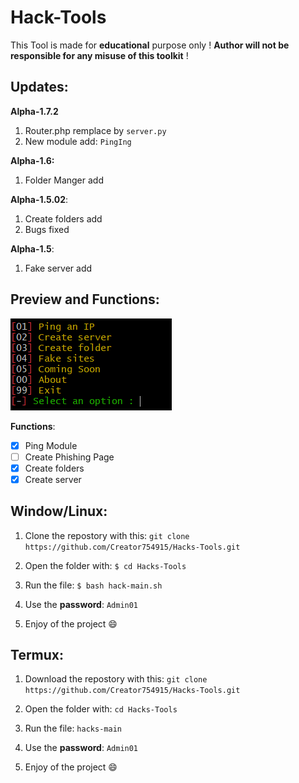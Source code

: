 # Hack-Tools

This Tool is made for **educational** purpose only !
**Author will not be responsible for any misuse of this toolkit** !

## Updates:

**Alpha-1.7.2**
  1) Router.php remplace by ```server.py```
  2) New module add: ```PingIng```

**Alpha-1.6:**
  1) Folder Manger add

**Alpha-1.5.02**:
  1) Create folders add
  2) Bugs fixed
 
**Alpha-1.5**:
  1) Fake server add

## Preview and Functions:

![Index.html preview](https://raw.githubusercontent.com/Creator754915/Hack-Tools/main/preview.png)

**Functions**:
- [x] Ping Module
- [ ] Create Phishing Page
- [x] Create folders
- [x] Create server

## Window/Linux:

1) Clone the repostory with this: ```git clone https://github.com/Creator754915/Hacks-Tools.git```

2) Open the folder with: ```$ cd Hacks-Tools```

3) Run the file: ```$ bash hack-main.sh```

4) Use the **password**: ```Admin01```

5) Enjoy of the project 😄


## Termux:

1) Download the repostory with this: ```git clone https://github.com/Creator754915/Hacks-Tools.git```

2) Open the folder with: ```cd Hacks-Tools```

3) Run the file: ```hacks-main```

4) Use the **password**: ```Admin01```

5) Enjoy of the project 😄
